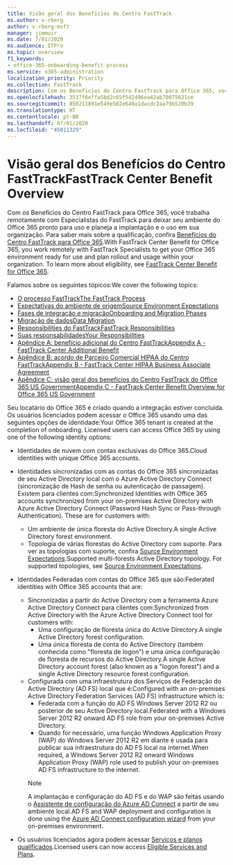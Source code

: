 ```yaml
---
title: Visão geral dos Benefícios do Centro FastTrack
ms.author: v-rberg
author: v-rberg-msft
manager: jimmuir
ms.date: 7/01/2020
ms.audience: ITPro
ms.topic: overview
f1_keywords:
- office-365-onboarding-benefit-process
ms.service: o365-administration
localization_priority: Priority
ms.collection: FastTrack
description: Com os Benefícios do Centro FastTrack para Office 365, você trabalha remotamente com Especialistas do FastTrack para deixar seu ambiente do Office 365 pronto para uso e planeja a implantação e o uso em sua organização. Para saber mais sobre a qualificação, confira Benefícios do Centro FastTrack para Office 365.
ms.openlocfilehash: 3537f6effa5bd2c65f542496ea42ab70075621ce
ms.sourcegitcommit: 850211891e549e582e649a1dacdc2aa79b520b39
ms.translationtype: HT
ms.contentlocale: pt-BR
ms.lasthandoff: 07/01/2020
ms.locfileid: "45011329"
---
```

# <a name="fasttrack-center-benefit-overview"></a><span data-ttu-id="31c0e-104">Visão geral dos Benefícios do Centro FastTrack</span><span class="sxs-lookup"><span data-stu-id="31c0e-104">FastTrack Center Benefit Overview</span></span>

<span data-ttu-id="31c0e-p102">Com os Benefícios do Centro FastTrack para Office 365, você trabalha remotamente com Especialistas do FastTrack para deixar seu ambiente do Office 365 pronto para uso e planeja a implantação e o uso em sua organização. Para saber mais sobre a qualificação, confira [Benefícios do Centro FastTrack para Office 365](O365-fasttrack-benefit-for-office-365.md).</span><span class="sxs-lookup"><span data-stu-id="31c0e-p102">With FastTrack Center Benefit for Office 365, you work remotely with FastTrack Specialists to get your Office 365 environment ready for use and plan rollout and usage within your organization. To learn more about eligibility, see [FastTrack Center Benefit for Office 365](O365-fasttrack-benefit-for-office-365.md).</span></span>
  
<span data-ttu-id="31c0e-107">Falamos sobre os seguintes tópicos:</span><span class="sxs-lookup"><span data-stu-id="31c0e-107">We cover the following topics:</span></span>
- [<span data-ttu-id="31c0e-108">O processo FastTrack</span><span class="sxs-lookup"><span data-stu-id="31c0e-108">The FastTrack Process</span></span>](O365-fasttrack-process.md) 
- [<span data-ttu-id="31c0e-109">Expectativas do ambiente de origem</span><span class="sxs-lookup"><span data-stu-id="31c0e-109">Source Environment Expectations</span></span>](O365-source-environment-expectations.md)
- [<span data-ttu-id="31c0e-110">Fases de integração e migração</span><span class="sxs-lookup"><span data-stu-id="31c0e-110">Onboarding and Migration Phases</span></span>](O365-onboarding-and-migration.md)
- [<span data-ttu-id="31c0e-111">Migração de dados</span><span class="sxs-lookup"><span data-stu-id="31c0e-111">Data Migration</span></span>](O365-data-migration.md)
- [<span data-ttu-id="31c0e-112">Responsibilities do FastTrack</span><span class="sxs-lookup"><span data-stu-id="31c0e-112">FastTrack Responsibilities</span></span>](O365-fasttrack-responsibilities.md)
- [<span data-ttu-id="31c0e-113">Suas responsabilidades</span><span class="sxs-lookup"><span data-stu-id="31c0e-113">Your Responsibilities</span></span>](O365-your-responsibilities.md) 
- [<span data-ttu-id="31c0e-114">Apêndice A: benefício adicional do Centro FastTrack</span><span class="sxs-lookup"><span data-stu-id="31c0e-114">Appendix A - FastTrack Center Additional Benefit</span></span>](O365-fasttrack-additional-benefits.md)
- [<span data-ttu-id="31c0e-115">Apêndice B: acordo de Parceiro Comercial HIPAA do Centro FastTrack</span><span class="sxs-lookup"><span data-stu-id="31c0e-115">Appendix B - FastTrack Center HIPAA Business Associate Agreement</span></span>](O365-hipaa-business-associate-agreement.md)
- [<span data-ttu-id="31c0e-116">Apêndice C: visão geral dos benefícios do Centro FastTrack do Office 365 US Government</span><span class="sxs-lookup"><span data-stu-id="31c0e-116">Appendix C - FastTrack Center Benefit Overview for Office 365 US Government</span></span>](US-Gov-appendix-overview.md)
    
<span data-ttu-id="31c0e-p103">Seu locatário do Office 365 é criado quando a integração estiver concluída. Os usuários licenciados podem acessar o Office 365 usando uma das seguintes opções de identidade:</span><span class="sxs-lookup"><span data-stu-id="31c0e-p103">Your Office 365 tenant is created at the completion of onboarding. Licensed users can access Office 365 by using one of the following identity options:</span></span>
- <span data-ttu-id="31c0e-119">Identidades de nuvem com contas exclusivas do Office 365.</span><span class="sxs-lookup"><span data-stu-id="31c0e-119">Cloud identities with unique Office 365 accounts.</span></span>
- <span data-ttu-id="31c0e-p104">Identidades sincronizadas com as contas do Office 365 sincronizadas de seu Active Directory local com o Azure Active Directory Connect (sincronização de Hash de senha ou autenticação de passagem). Existem para clientes com:</span><span class="sxs-lookup"><span data-stu-id="31c0e-p104">Synchronized Identities with Office 365 accounts synchronized from your on-premises Active Directory with Azure Active Directory Connect (Password Hash Sync or Pass-through Authentication). These are for customers with:</span></span>
  - <span data-ttu-id="31c0e-122">Um ambiente de única floresta do Active Directory.</span><span class="sxs-lookup"><span data-stu-id="31c0e-122">A single Active Directory forest environment.</span></span>
  - <span data-ttu-id="31c0e-p105">Topologia de várias florestas do Active Directory com suporte. Para ver as topologias com suporte, confira [Source Environment Expectations](O365-source-environment-expectations.md).</span><span class="sxs-lookup"><span data-stu-id="31c0e-p105">Supported multi-forests Active Directory topology. For supported topologies, see [Source Environment Expectations](O365-source-environment-expectations.md).</span></span>
- <span data-ttu-id="31c0e-125">Identidades Federadas com contas do Office 365 que são:</span><span class="sxs-lookup"><span data-stu-id="31c0e-125">Federated identities with Office 365 accounts that are:</span></span>
  - <span data-ttu-id="31c0e-126">Sincronizadas a partir do Active Directory com a ferramenta Azure Active Directory Connect para clientes com:</span><span class="sxs-lookup"><span data-stu-id="31c0e-126">Synchronized from Active Directory with the Azure Active Directory Connect tool for customers with:</span></span>
      - <span data-ttu-id="31c0e-127">Uma configuração de floresta única do Active Directory.</span><span class="sxs-lookup"><span data-stu-id="31c0e-127">A single Active Directory forest configuration.</span></span>
      - <span data-ttu-id="31c0e-128">Uma única floresta de conta do Active Directory (também conhecida como "floresta de logon") e uma única configuração de floresta de recursos do Active Directory.</span><span class="sxs-lookup"><span data-stu-id="31c0e-128">A single Active Directory account forest (also known as a "logon forest") and a single Active Directory resource forest configuration.</span></span>
  - <span data-ttu-id="31c0e-129">Configurada com uma infraestrutura dos Serviços de Federação do Active Directory (AD FS) local que é:</span><span class="sxs-lookup"><span data-stu-id="31c0e-129">Configured with an on-premises Active Directory Federation Services (AD FS) infrastructure which is:</span></span>
      - <span data-ttu-id="31c0e-130">Federada com a função do AD FS Windows Server 2012 R2 ou posterior de seu Active Directory local.</span><span class="sxs-lookup"><span data-stu-id="31c0e-130">Federated with a Windows Server 2012 R2 onward AD FS role from your on-premises Active Directory.</span></span>
      - <span data-ttu-id="31c0e-131">Quando for necessário, uma função Windows Application Proxy (WAP) do Windows Server 2012 R2 em diante é usada para publicar sua infraestrutura do AD FS local na internet.</span><span class="sxs-lookup"><span data-stu-id="31c0e-131">When required, a Windows Server 2012 R2 onward Windows Application Proxy (WAP) role used to publish your on-premises AD FS infrastructure to the internet.</span></span>
    > [!NOTE]
    > <span data-ttu-id="31c0e-132">A implantação e configuração do AD FS e do WAP são feitas usando o [Assistente de configuração do Azure AD Connect](https://go.microsoft.com/fwlink/?linkid=844794) a partir de seu ambiente local.</span><span class="sxs-lookup"><span data-stu-id="31c0e-132">AD FS and WAP deployment and configuration is done using the [Azure AD Connect configuration wizard](https://go.microsoft.com/fwlink/?linkid=844794) from your on-premises environment.</span></span> 
  
- <span data-ttu-id="31c0e-133">Os usuários licenciados agora podem acessar [Serviços e planos qualificados](M365-eligible-services-and-plans.md).</span><span class="sxs-lookup"><span data-stu-id="31c0e-133">Licensed users can now access [Eligible Services and Plans](M365-eligible-services-and-plans.md).</span></span>

